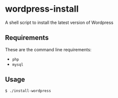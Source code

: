 # wordpress-install

A shell script to install the latest version of Wordpress

## Requirements

These are the command line requirements:

* ```php```
* ```mysql```

## Usage

``` sh
$ ./install-wordpress
```
